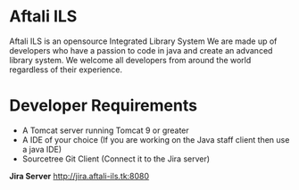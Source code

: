 # Aftali ILS

Aftali ILS is an opensource Integrated Library System
We are made up of developers who have a passion to code in java and create an advanced library system. We welcome all developers from around the world regardless of their experience.

# Developer Requirements

- A Tomcat server running Tomcat 9 or greater
- A IDE of your choice (If you are working on the Java staff client then use a java IDE)
- Sourcetree Git Client (Connect it to the Jira server)

**Jira Server** http://jira.aftali-ils.tk:8080
